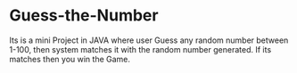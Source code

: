# Guess-the-Number
Its is a mini Project in JAVA where user Guess any random number between 1-100, then system matches it with the random number generated. If its matches then you win the Game.
